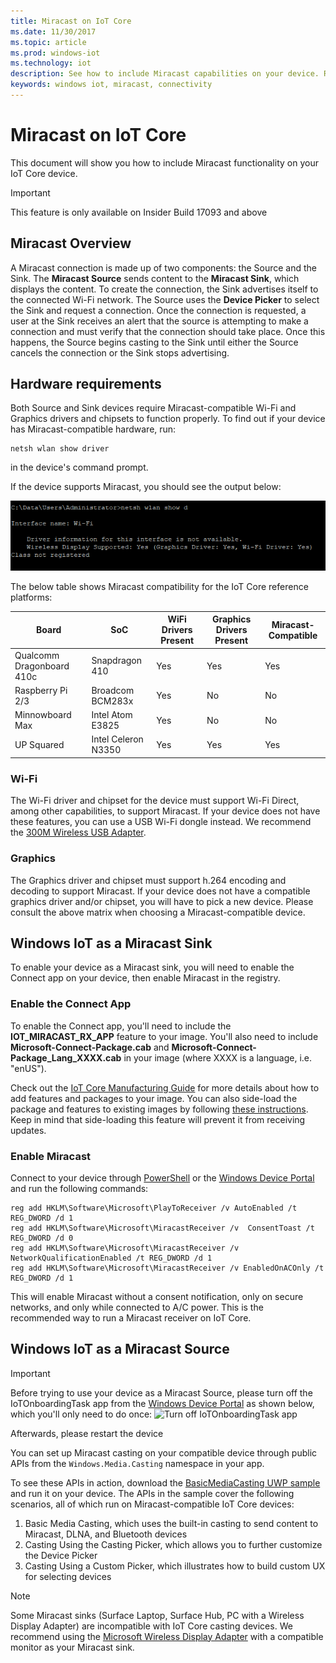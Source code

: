 ```yaml
---
title: Miracast on IoT Core 
ms.date: 11/30/2017
ms.topic: article
ms.prod: windows-iot
ms.technology: iot
description: See how to include Miracast capabilities on your device. Read a Miracast overview, hardware requirements, and how to make Windows IoT a Miracast sink or source.
keywords: windows iot, miracast, connectivity 
---
```

# Miracast on IoT Core

This document will show you how to include Miracast functionality on your IoT Core device.

> [!IMPORTANT]
> This feature is only available on Insider Build 17093 and above

## Miracast Overview

A Miracast connection is made up of two components: the Source and the Sink. The **Miracast Source** sends content to the **Miracast Sink**, which displays the content. To create the connection, the Sink advertises itself to the connected Wi-Fi network. The Source uses the **Device Picker** to select the Sink and request a connection. Once the connection is requested, a user at the Sink receives an alert that the source is attempting to make a connection and must verify that the connection should take place. Once this happens, the Source begins casting to the Sink until either the Source cancels the connection or the Sink stops advertising.

## Hardware requirements

Both Source and Sink devices require Miracast-compatible Wi-Fi and Graphics drivers and chipsets to function properly. To find out if your device has Miracast-compatible hardware, run: 
```
netsh wlan show driver
```
in the device's command prompt.

If the device supports Miracast, you should see the output below:

![Compatible Device Output](../media/Miracast/CompatibleDevice.png)

The below table shows Miracast compatibility for the IoT Core reference platforms:

| Board | SoC | WiFi Drivers Present | Graphics Drivers Present | Miracast-Compatible |
|-------|-----|----------------------|--------------------------|---------------------|
| Qualcomm Dragonboard 410c | Snapdragon 410 | Yes | Yes | Yes |
| Raspberry Pi 2/3 | Broadcom BCM283x | Yes | No | No |
| Minnowboard Max | Intel Atom E3825 | Yes | No | No |
| UP Squared | Intel Celeron N3350 | Yes | Yes | Yes |


### Wi-Fi

The Wi-Fi driver and chipset for the device must support Wi-Fi Direct, among other capabilities, to support Miracast. If your device does not have these features, you can use a USB Wi-Fi dongle instead. We recommend the [300M Wireless USB Adapter](http://a.co/fdhEhV9).

### Graphics

The Graphics driver and chipset must support h.264 encoding and decoding to support Miracast. If your device does not have a compatible graphics driver and/or chipset, you will have to pick a new device. Please consult the above matrix when choosing a Miracast-compatible device.

## Windows IoT as a Miracast Sink

To enable your device as a Miracast sink, you will need to enable the Connect app on your device, then enable Miracast in the registry.

### Enable the Connect App

To enable the Connect app, you'll need to include the **IOT_MIRACAST_RX_APP** feature to your image. 
You'll also need to include  **Microsoft-Connect-Package.cab** and **Microsoft-Connect-Package_Lang_XXXX.cab** in your image (where XXXX is a language, i.e. "enUS"). 

Check out the [IoT Core Manufacturing Guide](/windows-hardware/manufacture/iot/deploy-your-app-with-a-standard-board#update-the-feature-manifest) for more details about how to add features and packages to your image. You can also side-load the package and features to existing images by following [these instructions](/windows-hardware/manufacture/iot/create-install-package). Keep in mind that side-loading this feature will prevent it from receiving updates.


### Enable Miracast

Connect to your device through [PowerShell](/windows/iot-core/connect-your-device/powershell.md) or the [Windows Device Portal](/windows/iot-core/manage-your-device/deviceportal.md) and run the following commands:
```
reg add HKLM\Software\Microsoft\PlayToReceiver /v AutoEnabled /t REG_DWORD /d 1  
reg add HKLM\Software\Microsoft\MiracastReceiver /v  ConsentToast /t REG_DWORD /d 0  
reg add HKLM\Software\Microsoft\MiracastReceiver /v NetworkQualificationEnabled /t REG_DWORD /d 1  
reg add HKLM\Software\Microsoft\MiracastReceiver /v EnabledOnACOnly /t REG_DWORD /d 1  
```
This will enable Miracast without a consent notification, only on secure networks, and only while connected to A/C power. This is the recommended way to run a Miracast receiver on IoT Core.

## Windows IoT as a Miracast Source

> [!IMPORTANT]
> Before trying to use your device as a Miracast Source, please turn off the IoTOnboardingTask app from the [Windows Device Portal](/windows/iot-core/manage-your-device/deviceportal.md) as shown below, which you'll only need to do once:
> ![Turn off IoTOnboardingTask app](/windows/iot-core/media/Miracast/IoTOnboardingOff.gif)
>
> Afterwards, please restart the device

You can set up Miracast casting on your compatible device through public APIs from the `Windows.Media.Casting` namespace in your app.

To see these APIs in action, download the [BasicMediaCasting UWP sample](https://github.com/Microsoft/Windows-universal-samples/tree/master/Samples/BasicMediaCasting) and run it on your device. The APIs in the sample cover the following scenarios, all of which run on Miracast-compatible IoT Core devices:
1. Basic Media Casting, which uses the built-in casting to send content to Miracast, DLNA, and Bluetooth devices
2. Casting Using the Casting Picker, which allows you to further customize the Device Picker
3. Casting Using a Custom Picker, which illustrates how to build custom UX for selecting devices

> [!NOTE]
> Some Miracast sinks (Surface Laptop, Surface Hub, PC with a Wireless Display Adapter) are incompatible with IoT Core casting devices. We recommend using the [Microsoft Wireless Display Adapter](https://www.microsoft.com/accessories/en-us/products/adapters/wireless-display-adapter-2/p3q-00001) with a compatible monitor as your Miracast sink.
